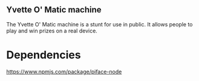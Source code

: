## Yvette O' Matic machine

The Yvette O' Matic machine is a stunt for use in public. It allows people to play and win prizes on a real device.

# Dependencies
https://www.npmjs.com/package/piface-node
